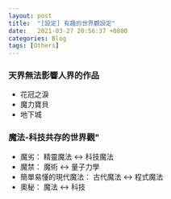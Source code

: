 ```yaml
---
layout: post
title:  "[設定] 有趣的世界觀設定"
date:   2021-03-27 20:56:37 +0800
categories: Blog
tags: [Others]
---
```


### 天界無法影響人界的作品
* 花冠之淚
* 魔力寶貝
* 地下城

### 魔法-科技共存的世界觀"
* 魔劣： 精靈魔法 <-> 科技魔法
* 魔禁： 魔術 <-> 量子力學
* 簡單易懂的現代魔法： 古代魔法 <-> 程式魔法
* 奧秘： 魔法 <-> 科技